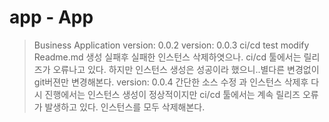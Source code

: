 # app - App
> Business Application
> version: 0.0.2
> version: 0.0.3
ci/cd test modify Readme.md 
생성 실패후 실패한 인스턴스 삭제하엿으나. ci/cd 툴에서는 릴리즈가 오류나고 있다. 
하지만 인스턴스 생성은 성공이라 했으니..별다른 변경없이 git버젼만 변경해본다. 
> version: 0.0.4
간단한 소스 수정 과 인스턴스 삭제후 다시 진행에서는 인스턴스 생성이 정상적이지만 ci/cd 툴에서는 계속 릴리즈 오류가 발생하고 있다.
인스턴스를 모두 삭제해본다. 